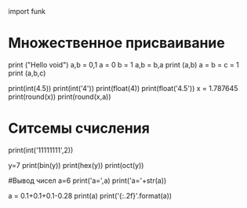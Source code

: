 import funk 
# Множественное присваивание 
print ("Hello void") 
a,b = 0,1 
a = 0 
b = 1 
a,b = b,a 
print (a,b) 
a = b = c = 1 
print (a,b,c) 
 
print(int(4.5)) 
print(int('4')) 
print(float(4)) 
print(float('4.5')) 
x = 1.787645 
print(round(x)) 
print(round(x,a)) 
 
# Ситсемы счисления 
print(int('11111111',2)) 
 
y=7 
print(bin(y)) 
print(hex(y)) 
print(oct(y)) 
 
#Вывод чисел 
a=6 
print('a=',a) 
print('a='+str(a)) 
 
a = 0.1+0.1+0.1-0.28 
print(a) 
print('{:.2f}'.format(a))

